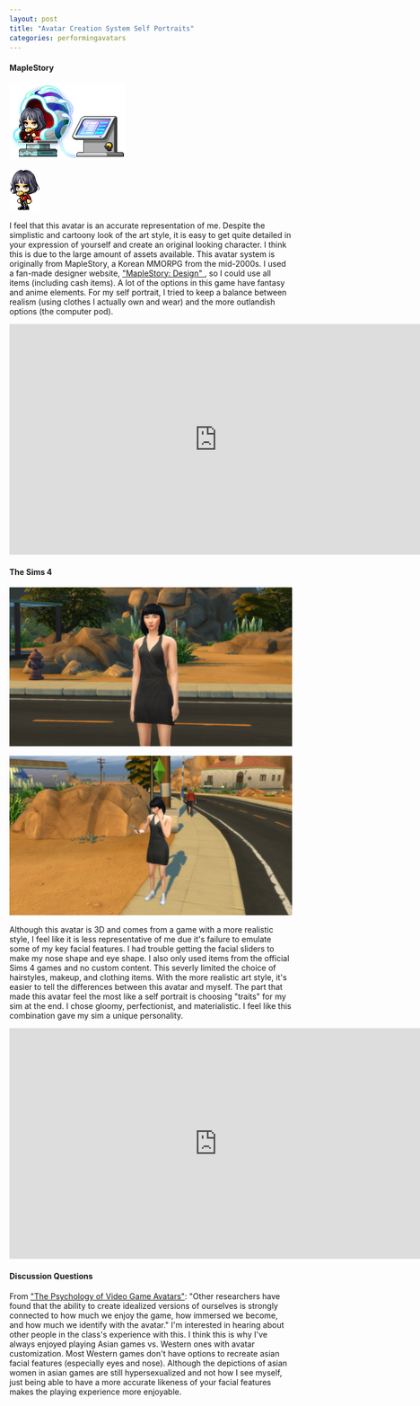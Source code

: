 ```yaml
---
layout: post
title: "Avatar Creation System Self Portraits"
categories: performingavatars
---
```


#### MapleStory ####
![alt text](/images/performingavatars/week1/maplestory_avatar.png)

![alt text](/images/performingavatars/week1/maplestory_avatar2.png)

I feel that this avatar is an accurate representation of me. Despite the simplistic and cartoony look of the art style, it is easy to get quite detailed in your expression of yourself and create an original looking character. I think this is due to the large amount of assets available. This avatar system is originally from MapleStory, a Korean MMORPG from the mid-2000s. I used a fan-made designer website, ["MapleStory: Design"  ](https://maplestory.design/), so I could use all items (including cash items). A lot of the options in this game have fantasy and anime elements. For my self portrait, I tried to keep a balance between realism (using clothes I actually own and wear) and the more outlandish options (the computer pod).

<iframe width="739" height="411" src="https://www.youtube.com/embed/_RDT7PRczJA" frameborder="0" allow="autoplay; encrypted-media" allowfullscreen></iframe>

#### The Sims 4 ####
![alt text](/images/performingavatars/week1/sims41.png)

![alt text](/images/performingavatars/week1/sims42.png)

Although this avatar is 3D and comes from a game with a more realistic style, I feel like it is less representative of me due it's failure to emulate some of my key facial features. I had trouble getting the facial sliders to make my nose shape and eye shape. I also only used items from the official Sims 4 games and no custom content. This severly limited the choice of hairstyles, makeup, and clothing items. With the more realistic art style, it's easier to tell the differences between this avatar and myself. The part that made this avatar feel the most like a self portrait is choosing "traits" for my sim at the end. I chose gloomy, perfectionist, and materialistic. I feel like this combination gave my sim a unique personality.

<iframe width="739" height="411" src="https://www.youtube.com/embed/KC5qFd4J90w" frameborder="0" allow="autoplay; encrypted-media" allowfullscreen></iframe>

#### Discussion Questions ####
From ["The Psychology of Video Game Avatars"](http://www.psychologyofgames.com/2013/11/the-psychology-of-video-game-avatars/): "Other researchers have found that the ability to create idealized versions of ourselves is strongly connected to how much we enjoy the game, how immersed we become, and how much we identify with the avatar."
I'm interested in hearing about other people in the class's experience with this. I think this is why I've always enjoyed playing Asian games vs. Western ones with avatar customization. Most Western games don't have options to recreate asian facial features (especially eyes and nose). Although the depictions of asian women in asian games are still hypersexualized and not how I see myself, just being able to have a more accurate likeness of your facial features makes the playing experience more enjoyable.
